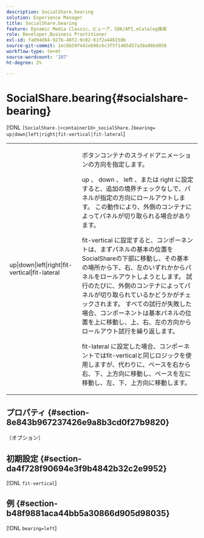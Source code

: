 ```yaml
---
description: SocialShare.bearing
solution: Experience Manager
title: SocialShare.bearing
feature: Dynamic Media Classic，ビューア，SDK/API,eCatalog検索
role: Developer,Business Practitioner
exl-id: fa094d84-927b-48f2-9c82-61f2a446158b
source-git-commit: 1ec8b59f442eb96c6c3f5f1405d57a38a86bd056
workflow-type: tm+mt
source-wordcount: '187'
ht-degree: 2%

---
```


# SocialShare.bearing{#socialshare-bearing}

[!DNL `[SocialShare.|<containerId>_socialShare.]bearing= up|down|left|right|fit-vertical|fit-lateral`]

<table id="table_0002BE81371D4E16A56FBEDD13FDF3C2"> 
 <tbody> 
  <tr> 
   <td colname="col1"> <p> <span class="codeph"> up|down|left|right|fit-vertical|fit-lateral  </span> </p> </td> 
   <td colname="col2"> <p> ボタンコンテナのスライドアニメーションの方向を指定します。 </p> <p> <span class="codeph"> up </span> 、 <span class="codeph"> down </span> 、 <span class="codeph"> left </span> 、または<span class="codeph"> right </span>に設定すると、追加の境界チェックなしで、パネルが指定の方向にロールアウトします。 この動作により、外側のコンテナによってパネルが切り取られる場合があります。 </p> <p><span class="codeph"> fit-vertical </span>に設定すると、コンポーネントは、まずパネルの基本の位置をSocialShareの下部に移動し、その基本の場所から下、右、左のいずれかからパネルをロールアウトしようとします。 試行のたびに、外側のコンテナによってパネルが切り取られているかどうかがチェックされます。 すべての試行が失敗した場合、コンポーネントは基本パネルの位置を上に移動し、上、右、左の方向からロールアウト試行を繰り返します。 </p> <p><span class="codeph"> fit-lateral </span>に設定した場合、コンポーネントではfit-verticalと同じロジックを使用しますが、代わりに、ベースを右から右、下、上方向に移動し、ベースを左に移動し、左、下、上方向に移動します。 </p> </td> 
  </tr> 
 </tbody> 
</table>

## プロパティ {#section-8e843b967237426e9a8b3cd0f27b9820}

（オプション）

## 初期設定 {#section-da4f728f90694e3f9b4842b32c2e9952}

[!DNL `fit-vertical`]

## 例 {#section-b48f9881aca44bb5a30866d905d98035}

[!DNL `bearing=left`]
